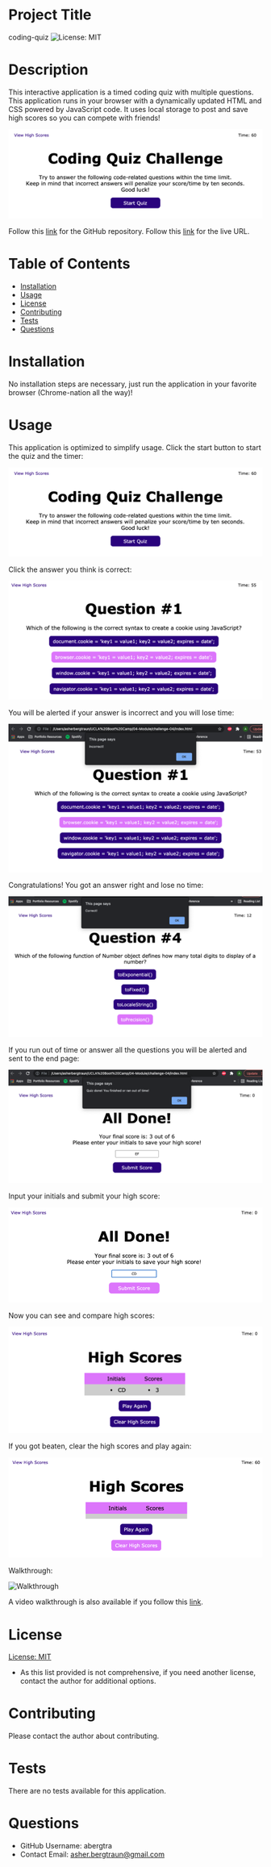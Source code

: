 # Project Title
coding-quiz 
![License: MIT](https://img.shields.io/badge/License-MIT-yellow.svg)

# Description
This interactive application is a timed coding quiz with multiple questions. 
This application runs in your browser with a dynamically updated HTML and CSS powered by JavaScript code.
It uses local storage to post and save high scores so you can compete with friends!

![First Page](./assets/images/page1.png)

Follow this [link](https://github.com/abergtra/challenge-04) for the GitHub repository.
Follow this [link](https://abergtra.github.io/challenge-04/) for the live URL.

# Table of Contents 
* [Installation](#-Installation)
* [Usage](#-Usage)
* [License](#-Installation)
* [Contributing](#-Contributing)
* [Tests](#-Tests)
* [Questions](#-Questions)
    
# Installation
No installation steps are necessary, just run the application in your favorite browser (Chrome-nation all the way)!

# Usage
This application is optimized to simplify usage. Click the start button to start the quiz and the timer:

![Start Page](./assets/images/page1.png)

Click the answer you think is correct:

![Question Page](./assets/images/page2.png)

You will be alerted if your answer is incorrect and you will lose time:

![Incorrect Page](./assets/images/page3.png)

Congratulations! You got an answer right and lose no time:

![Correct Page](./assets/images/page4.png)

If you run out of time or answer all the questions you will be alerted and sent to the end page:

![Done Page](./assets/images/page5.png)

Input your initials and submit your high score:

![Submit Score Page](./assets/images/page6.png)

Now you can see and compare high scores:

![High Score Page](./assets/images/page7.png)

If you got beaten, clear the high scores and play again:

![Clear Score Page](./assets/images/page8.png)

Walkthrough:

![Walkthrough](./assets/gifs/walkthrough.gif)

A video walkthrough is also available if you follow this [link](https://youtu.be/t3P8qioTuJQ).

# License 
[License: MIT](https://opensource.org/licenses/MIT) 
* As this list provided is not comprehensive, if you need another license, contact the author for additional options. 


# Contributing 
Please contact the author about contributing.

# Tests
There are no tests available for this application.

# Questions
* GitHub Username: abergtra
* Contact Email: asher.bergtraun@gmail.com
